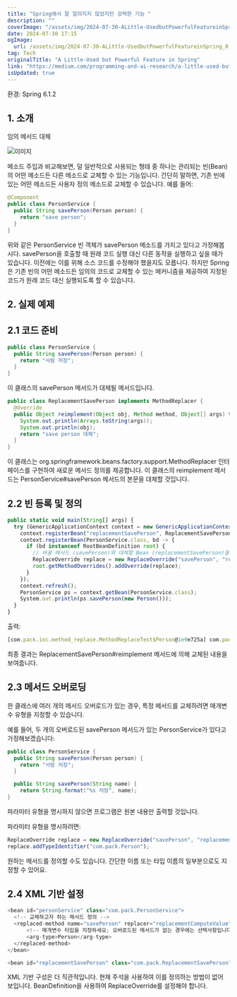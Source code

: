 ```yaml
---
title: "Spring에서 잘 알려지지 않았지만 강력한 기능 "
description: ""
coverImage: "/assets/img/2024-07-30-ALittle-UsedbutPowerfulFeatureinSpring_0.png"
date: 2024-07-30 17:15
ogImage: 
  url: /assets/img/2024-07-30-ALittle-UsedbutPowerfulFeatureinSpring_0.png
tag: Tech
originalTitle: "A Little-Used but Powerful Feature in Spring"
link: "https://medium.com/programming-and-ai-research/a-little-used-but-powerful-feature-in-spring-5688d49557b2"
isUpdated: true
---
```





환경: Spring 6.1.2

## 1. 소개

임의 메서드 대체

![이미지](/assets/img/2024-07-30-ALittle-UsedbutPowerfulFeatureinSpring_0.png)

<div class="content-ad"></div>

메소드 주입과 비교해보면, 덜 일반적으로 사용되는 형태 중 하나는 관리되는 빈(Bean)의 어떤 메소드든 다른 메소드로 교체할 수 있는 기능입니다. 간단히 말하면, 기존 빈에 있는 어떤 메소드든 사용자 정의 메소드로 교체할 수 있습니다. 예를 들어:

```java
@Component
public class PersonService {
  public String savePerson(Person person) {
    return "save person";
  }
}
```

위와 같은 PersonService 빈 객체가 savePerson 메소드를 가지고 있다고 가정해봅시다. savePerson을 호출할 때 원래 코드 실행 대신 다른 동작을 실행하고 싶을 때가 있습니다. 이전에는 이를 위해 소스 코드를 수정해야 했을지도 모릅니다. 하지만 Spring은 기존 빈의 어떤 메소드든 임의의 코드로 교체할 수 있는 메커니즘을 제공하여 지정된 코드가 원래 코드 대신 실행되도록 할 수 있습니다.

## 2. 실제 예제

<div class="content-ad"></div>

## 2.1 코드 준비

```java
public class PersonService {
  public String savePerson(Person person) {
    return "사람 저장";
  }
}
```

이 클래스의 savePerson 메서드가 대체될 메서드입니다.

```java
public class ReplacementSavePerson implements MethodReplacer {
  @Override
  public Object reimplement(Object obj, Method method, Object[] args) throws Throwable {
    System.out.println(Arrays.toString(args));
    System.out.println(obj);
    return "save person 대체";
  }
}
```

<div class="content-ad"></div>

이 클래스는 org.springframework.beans.factory.support.MethodReplacer 인터페이스를 구현하여 새로운 메서드 정의를 제공합니다. 이 클래스의 reimplement 메서드는 PersonService#savePerson 메서드의 본문을 대체할 것입니다.

## 2.2 빈 등록 및 정의

```js
public static void main(String[] args) {
  try (GenericApplicationContext context = new GenericApplicationContext()) {
    context.registerBean("replacementSavePerson", ReplacementSavePerson.class);
    context.registerBean(PersonService.class, bd -> {
      if (bd instanceof RootBeanDefinition root) {
        // 바꿀 메서드 (savePerson)와 대체할 Bean (replacementSavePerson)을 지정합니다.
        ReplaceOverride replace = new ReplaceOverride("savePerson", "replacementSavePerson");
        root.getMethodOverrides().addOverride(replace);
      }
    });
    context.refresh();
    PersonService ps = context.getBean(PersonService.class);
    System.out.println(ps.savePerson(new Person()));
  }
}
```

출력:

<div class="content-ad"></div>

```js
[com.pack.ioc.method_replace.MethodReplaceTest$Person@1e9e725a] com.pack.ioc.method_replace.MethodReplaceTest$PersonService$$SpringCGLIB$$0@15d9bc04 replace save person
```

최종 결과는 ReplacementSavePerson#reimplement 메서드에 의해 교체된 내용을 보여줍니다.

## 2.3 메서드 오버로딩

한 클래스에 여러 개의 메서드 오버로드가 있는 경우, 특정 메서드를 교체하려면 매개변수 유형을 지정할 수 있습니다.

<div class="content-ad"></div>

예를 들어, 두 개의 오버로드된 savePerson 메서드가 있는 PersonService가 있다고 가정해보겠습니다:

```java
public class PersonService {
  public String savePerson(Person person) {
    return "사람 저장";
  }

  public String savePerson(String name) {
    return String.format("%s 저장", name);
}
```

파라미터 유형을 명시하지 않으면 프로그램은 원본 내용만 출력할 것입니다.

파라미터 유형을 명시하려면:

<div class="content-ad"></div>


```js
ReplaceOverride replace = new ReplaceOverride("savePerson", "replacementSavePerson");
replace.addTypeIdentifier("com.pack.Person");
```

원하는 메서드를 정의할 수도 있습니다. 간단한 이름 또는 타입 이름의 일부분으로도 지정할 수 있어요.

## 2.4 XML 기반 설정

```js
<bean id="personService" class="com.pack.PersonService">
  <!-- 교체하고자 하는 메서드 정의 -->
  <replaced-method name="savePerson" replacer="replacementComputeValue">
      <!-- 매개변수 타입을 지정하세요; 오버로드된 메서드가 없는 경우에는 선택사항입니다 -->
      <arg-type>Person</arg-type>
  </replaced-method>
</bean>

<bean id="replacementSavePerson" class="com.pack.ReplacementSavePerson"/>
``` 


<div class="content-ad"></div>

XML 기반 구성은 더 직관적입니다. 현재 주석을 사용하여 이를 정의하는 방법이 없어 보입니다. BeanDefinition을 사용하여 ReplaceOverride를 설정해야 합니다.